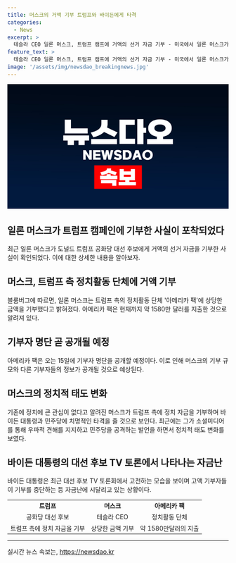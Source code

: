 ```yaml
---
title: 머스크의 거액 기부 트럼프와 바이든에게 타격
categories:
  - News
excerpt: >
  테슬라 CEO 일론 머스크, 트럼프 캠프에 거액의 선거 자금 기부 - 미국에서 일론 머스크가 도널드 트럼프 캠프에 큰 규모의 기부를 했다는 소식이 전해졌다. 그의 정치적 입장 변화와 함께 이번 기부로 미국 대선에 큰 파장이 예상된다. 트럼프 대통령을 지지하는 우파적 견해를 제시하며 민주당을 공격해온 머스크의 이번 기부로 인해 정치권에 큰 파장이 예상된다.
feature_text: >
  테슬라 CEO 일론 머스크, 트럼프 캠프에 거액의 선거 자금 기부 - 미국에서 일론 머스크가 도널드 트럼프 캠프에 큰 규모의 기부를 했다는 소식이 전해졌다. 그의 정치적 입장 변화와 함께 이번 기부로 미국 대선에 큰 파장이 예상된다. 트럼프 대통령을 지지하는 우파적 견해를 제시하며 민주당을 공격해온 머스크의 이번 기부로 인해 정치권에 큰 파장이 예상된다.
image: '/assets/img/newsdao_breakingnews.jpg'
---
```


<p><img src="/assets/img/newsdao_breakingnews.jpg" alt="ontimetimes 속보" /></p>

<h2>일론 머스크가 트럼프 캠페인에 기부한 사실이 포착되었다</h2>

<p data-ke-size="size16">최근 일론 머스크가 도널드 트럼프 공화당 대선 후보에게 거액의 선거 자금을 기부한 사실이 확인되었다. 이에 대한 상세한 내용을 알아보자.</p>

<h2>머스크, 트럼프 측 정치활동 단체에 거액 기부</h2>

<p data-ke-size="size16">블룸버그에 따르면, 일론 머스크는 트럼프 측의 정치활동 단체 '아메리카 팩'에 상당한 금액을 기부했다고 밝혀졌다. 아메리카 팩은 현재까지 약 1580만 달러를 지출한 것으로 알려져 있다.</p>

<h2>기부자 명단 곧 공개될 예정</h2>

<p data-ke-size="size16">아메리카 팩은 오는 15일에 기부자 명단을 공개할 예정이다. 이로 인해 머스크의 기부 규모와 다른 기부자들의 정보가 공개될 것으로 예상된다.</p>

<h2>머스크의 정치적 태도 변화</h2>

<p data-ke-size="size16">기존에 정치에 큰 관심이 없다고 알려진 머스크가 트럼프 측에 정치 자금을 기부하며 바이든 대통령과 민주당에 치명적인 타격을 줄 것으로 보인다. 최근에는 그가 소셜미디어를 통해 우파적 견해를 지지하고 민주당을 공격하는 발언을 하면서 정치적 태도 변화를 보였다.</p>

<h2>바이든 대통령의 대선 후보 TV 토론에서 나타나는 자금난</h2>

<p data-ke-size="size16">바이든 대통령은 최근 대선 후보 TV 토론회에서 고전하는 모습을 보이며 고액 기부자들이 기부를 중단하는 등 자금난에 시달리고 있는 상황이다.</p>

<table>
  <tr>
    <td style="text-align: center; height: 17px;"><b>트럼프</b></td>
    <td style="text-align: center; height: 17px;"><b>머스크</b></td>
    <td style="text-align: center; height: 17px;"><b>아메리카 팩</b></td>
  </tr>
  <tr>
    <td style="text-align: center; height: 17px;">공화당 대선 후보</td>
    <td style="text-align: center; height: 17px;">테슬라 CEO</td>
    <td style="text-align: center; height: 17px;">정치활동 단체</td>
  </tr>
  <tr>
    <td style="text-align: center; height: 17px;">트럼프 측에 정치 자금을 기부</td>
    <td style="text-align: center; height: 17px;">상당한 금액 기부</td>
    <td style="text-align: center; height: 17px;">약 1580만달러의 지출</td>
  </tr>
</table>

<hr>
실시간 뉴스 속보는, <a href="https://newsdao.kr" rel="dofollow">https://newsdao.kr</a>


